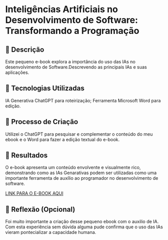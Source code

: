 # Inteligências Artificiais no Desenvolvimento de Software: Transformando a Programação 

## 📒 Descrição
Este pequeno e-book explora a importãncia do uso das IAs no desenvolvimento de Software.Descrevendo as principais IAs e suas aplicações.

## 🤖 Tecnologias Utilizadas
IA Generativa ChatGPT para roteirização;
Ferramenta Microsoft Word para edição.

## 🧐 Processo de Criação
Utilizei o ChatGPT para pesquisar e complementar o conteúdo do meu ebook e o Word para fazer a edição textual do e-book.

## 🚀 Resultados
O e-book apresenta um conteúdo envolvente e visualmente rico, demonstrando como as IAs Genarativas podem ser utilizadas como uma importante ferramenta de auxílio ao programador no desenvolvimento de software.

[LINK PARA O E-BOOK AQUI](https://github.com/Walissonw/lab-natty-or-not/blob/main/ebook.md)

## 💭 Reflexão (Opcional)
Foi muito importante a criação desse pequeno ebook com o auxilio de IA. Com esta experiência sem dúvida alguma pude confirma que o uso das IAs vieram pontecializar a capacidade humana. 
